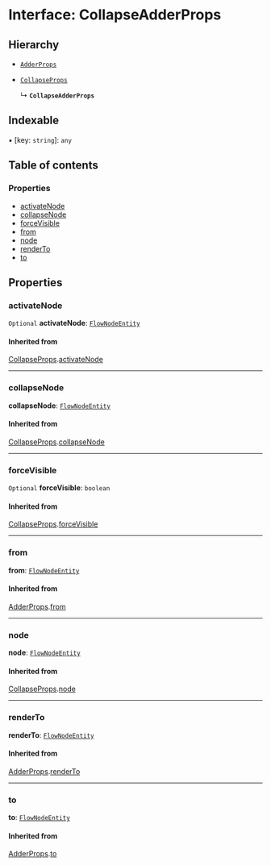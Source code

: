 # Interface: CollapseAdderProps

## Hierarchy

* [`AdderProps`](/auto-docs/editor/interfaces/AdderProps.md)

* [`CollapseProps`](/auto-docs/editor/interfaces/CollapseProps.md)

  ↳ **`CollapseAdderProps`**

## Indexable

▪ \[key: `string`]: `any`

## Table of contents

### Properties

* [activateNode](/auto-docs/editor/interfaces/CollapseAdderProps.md#activatenode)
* [collapseNode](/auto-docs/editor/interfaces/CollapseAdderProps.md#collapsenode)
* [forceVisible](/auto-docs/editor/interfaces/CollapseAdderProps.md#forcevisible)
* [from](/auto-docs/editor/interfaces/CollapseAdderProps.md#from)
* [node](/auto-docs/editor/interfaces/CollapseAdderProps.md#node)
* [renderTo](/auto-docs/editor/interfaces/CollapseAdderProps.md#renderto)
* [to](/auto-docs/editor/interfaces/CollapseAdderProps.md#to)

## Properties

### activateNode

`Optional` **activateNode**: [`FlowNodeEntity`](/auto-docs/editor/classes/FlowNodeEntity-1.md)

#### Inherited from

[CollapseProps](/auto-docs/editor/interfaces/CollapseProps.md).[activateNode](/auto-docs/editor/interfaces/CollapseProps.md#activatenode)

***

### collapseNode

**collapseNode**: [`FlowNodeEntity`](/auto-docs/editor/classes/FlowNodeEntity-1.md)

#### Inherited from

[CollapseProps](/auto-docs/editor/interfaces/CollapseProps.md).[collapseNode](/auto-docs/editor/interfaces/CollapseProps.md#collapsenode)

***

### forceVisible

`Optional` **forceVisible**: `boolean`

#### Inherited from

[CollapseProps](/auto-docs/editor/interfaces/CollapseProps.md).[forceVisible](/auto-docs/editor/interfaces/CollapseProps.md#forcevisible)

***

### from

**from**: [`FlowNodeEntity`](/auto-docs/editor/classes/FlowNodeEntity-1.md)

#### Inherited from

[AdderProps](/auto-docs/editor/interfaces/AdderProps.md).[from](/auto-docs/editor/interfaces/AdderProps.md#from)

***

### node

**node**: [`FlowNodeEntity`](/auto-docs/editor/classes/FlowNodeEntity-1.md)

#### Inherited from

[CollapseProps](/auto-docs/editor/interfaces/CollapseProps.md).[node](/auto-docs/editor/interfaces/CollapseProps.md#node)

***

### renderTo

**renderTo**: [`FlowNodeEntity`](/auto-docs/editor/classes/FlowNodeEntity-1.md)

#### Inherited from

[AdderProps](/auto-docs/editor/interfaces/AdderProps.md).[renderTo](/auto-docs/editor/interfaces/AdderProps.md#renderto)

***

### to

**to**: [`FlowNodeEntity`](/auto-docs/editor/classes/FlowNodeEntity-1.md)

#### Inherited from

[AdderProps](/auto-docs/editor/interfaces/AdderProps.md).[to](/auto-docs/editor/interfaces/AdderProps.md#to)
